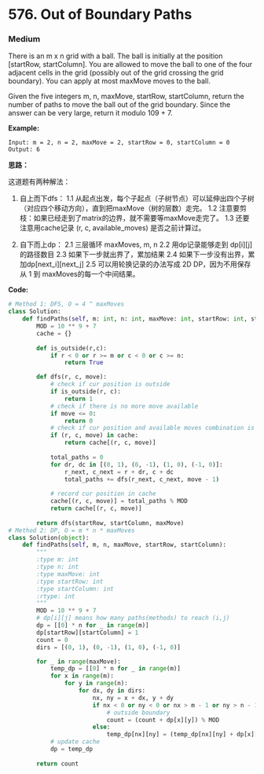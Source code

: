 # 576. Out of Boundary Paths
### Medium

There is an m x n grid with a ball. The ball is initially at the position [startRow, startColumn]. You are allowed to move the ball to one of the four adjacent cells in the grid (possibly out of the grid crossing the grid boundary). You can apply at most maxMove moves to the ball.

Given the five integers m, n, maxMove, startRow, startColumn, return the number of paths to move the ball out of the grid boundary. Since the answer can be very large, return it modulo 109 + 7.

**Example:**

```
Input: m = 2, n = 2, maxMove = 2, startRow = 0, startColumn = 0
Output: 6
```

**思路：**

这道题有两种解法：
1. 自上而下dfs：
1.1 从起点出发，每个子起点（子树节点）可以延伸出四个子树（对应四个移动方向），直到把maxMove（树的层数）走完。
1.2 注意要剪枝：如果已经走到了matrix的边界，就不需要等maxMove走完了。
1.3 还要注意用cache记录 (r, c, available_moves) 是否之前计算过。

2. 自下而上dp：
2.1 三层循环 maxMoves, m, n
2.2 用dp记录能够走到 dp[i][j] 的路径数目
2.3 如果下一步就出界了，累加结果
2.4 如果下一步没有出界，累加dp[next_i][next_j]
2.5 可以用轮换记录的办法写成 2D DP，因为不用保存从 1 到 maxMoves的每一个中间结果。

**Code:**
```python
# Method 1: DFS, O = 4 ^ maxMoves
class Solution:
    def findPaths(self, m: int, n: int, maxMove: int, startRow: int, startColumn: int) -> int:
        MOD = 10 ** 9 + 7
        cache = {}
        
        def is_outside(r,c):
            if r < 0 or r >= m or c < 0 or c >= n:
                return True

        def dfs(r, c, move):
            # check if cur position is outside
            if is_outside(r, c):
                return 1
            # check if there is no more move available
            if move <= 0:
                return 0
            # check if cur position and available moves combination is scanned before
            if (r, c, move) in cache:
                return cache[(r, c, move)]
            
            total_paths = 0
            for dr, dc in [(0, 1), (0, -1), (1, 0), (-1, 0)]:
                r_next, c_next = r + dr, c + dc
                total_paths += dfs(r_next, c_next, move - 1)
            
            # record cur position in cache
            cache[(r, c, move)] = total_paths % MOD
            return cache[(r, c, move)]
        
        return dfs(startRow, startColumn, maxMove)
# Method 2: DP, O = m * n * maxMoves
class Solution(object):
    def findPaths(self, m, n, maxMove, startRow, startColumn):
        """
        :type m: int
        :type n: int
        :type maxMove: int
        :type startRow: int
        :type startColumn: int
        :rtype: int
        """
        MOD = 10 ** 9 + 7
        # dp[i][j] means how many paths(methods) to reach (i,j)
        dp = [[0] * n for _ in range(m)]
        dp[startRow][startColumn] = 1
        count = 0
        dirs = [(0, 1), (0, -1), (1, 0), (-1, 0)]

        for _ in range(maxMove):
            temp_dp = [[0] * n for _ in range(m)]
            for x in range(m):
                for y in range(n):
                    for dx, dy in dirs:
                        nx, ny = x + dx, y + dy
                        if nx < 0 or ny < 0 or nx > m - 1 or ny > n - 1:
                            # outside boundary
                            count = (count + dp[x][y]) % MOD
                        else:
                            temp_dp[nx][ny] = (temp_dp[nx][ny] + dp[x][y]) % MOD  
            # update cache
            dp = temp_dp
        
        return count
```
